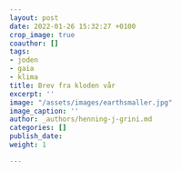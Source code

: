 ```yaml
---
layout: post
date: 2022-01-26 15:32:27 +0100
crop_image: true
coauthor: []
tags:
- joden
- gaia
- klima
title: Brev fra kloden vår
excerpt: ''
image: "/assets/images/earthsmaller.jpg"
image_caption: ''
author: _authors/henning-j-grini.md
categories: []
publish_date: 
weight: 1

---
```

